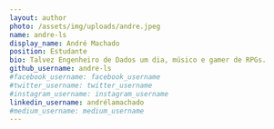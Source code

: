 ```yaml
---
layout: author
photo: /assets/img/uploads/andre.jpeg
name: andre-ls
display_name: André Machado
position: Estudante
bio: Talvez Engenheiro de Dados um dia, músico e gamer de RPGs.
github_username: andre-ls
#facebook_username: facebook_username
#twitter_username: twitter_username
#instagram_username: instagram_username
linkedin_username: andrélamachado
#medium_username: medium_username
---
```



